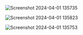 
![Screenshot 2024-04-01 135735](https://github.com/Amisha0971/ANIMATED-ADD-TO-CART-BUTTON-HTML-CSS/assets/136344215/0f6afd0a-4ba9-4751-8125-93d832314928)

![Screenshot 2024-04-01 135823](https://github.com/Amisha0971/ANIMATED-ADD-TO-CART-BUTTON-HTML-CSS/assets/136344215/5945794b-5706-4d05-b988-840d3dcdbd4e)

![Screenshot 2024-04-01 135753](https://github.com/Amisha0971/ANIMATED-ADD-TO-CART-BUTTON-HTML-CSS/assets/136344215/44df5438-ddda-4585-9d60-dbfe1d0cb26a)
